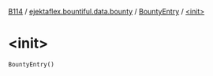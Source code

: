 [B114](../../index.md) / [ejektaflex.bountiful.data.bounty](../index.md) / [BountyEntry](index.md) / [&lt;init&gt;](./-init-.md)

# &lt;init&gt;

`BountyEntry()`